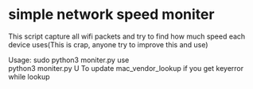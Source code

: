 # simple network speed moniter

This script capture all wifi packets and try to find how much speed each device uses(This is crap, anyone try to improve this and use)

Usage:
  sudo python3 moniter.py
  use   
    python3 moniter.py U 
   To update mac_vendor_lookup if you get keyerror while lookup
